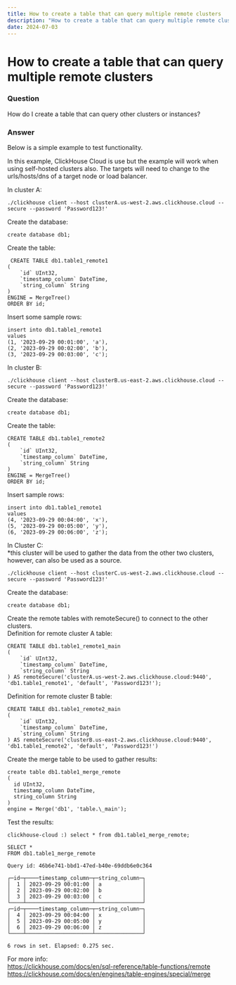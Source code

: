 ```yaml
---
title: How to create a table that can query multiple remote clusters
description: "How to create a table that can query multiple remote clusters"
date: 2024-07-03
---
```


# How to create a table that can query multiple remote clusters

### Question
How do I create a table that can query other clusters or instances?

<!-- truncate -->

### Answer
Below is a simple example to test functionality.  

In this example, ClickHouse Cloud is use but the example will work when using self-hosted clusters also. 
The targets will need to change to the urls/hosts/dns of a target node or load balancer.

In cluster A:
```
./clickhouse client --host clusterA.us-west-2.aws.clickhouse.cloud --secure --password 'Password123!'
```

Create the database:
```
create database db1;
```

Create the table:
```
 CREATE TABLE db1.table1_remote1
(
    `id` UInt32,
    `timestamp_column` DateTime,
    `string_column` String
)
ENGINE = MergeTree()
ORDER BY id;
```

Insert some sample rows:
```
insert into db1.table1_remote1
values
(1, '2023-09-29 00:01:00', 'a'),
(2, '2023-09-29 00:02:00', 'b'),
(3, '2023-09-29 00:03:00', 'c');
```

In cluster B:
```
./clickhouse client --host clusterB.us-east-2.aws.clickhouse.cloud --secure --password 'Password123!'
```

Create the database:
```
create database db1;
```

Create the table:
```
CREATE TABLE db1.table1_remote2
(
    `id` UInt32,
    `timestamp_column` DateTime,
    `string_column` String
)
ENGINE = MergeTree()
ORDER BY id;
```

Insert sample rows:
```
insert into db1.table1_remote1
values
(4, '2023-09-29 00:04:00', 'x'),
(5, '2023-09-29 00:05:00', 'y'),
(6, '2023-09-29 00:06:00', 'z');
```

In Cluster C:  
*this cluster will be used to gather the data from the other two clusters, however, can also be used as a source.
```
./clickhouse client --host clusterC.us-west-2.aws.clickhouse.cloud --secure --password 'Password123!'
```

Create the database:
```
create database db1;
```

Create the remote tables with remoteSecure() to connect to the other clusters.  
Definition for remote cluster A table:
```
CREATE TABLE db1.table1_remote1_main
(
    `id` UInt32,
    `timestamp_column` DateTime,
    `string_column` String
) AS remoteSecure('clusterA.us-west-2.aws.clickhouse.cloud:9440', 'db1.table1_remote1', 'default', 'Password123!');
```

Definition for remote cluster B table:
```
CREATE TABLE db1.table1_remote2_main
(
    `id` UInt32,
    `timestamp_column` DateTime,
    `string_column` String
) AS remoteSecure('clusterB.us-east-2.aws.clickhouse.cloud:9440', 'db1.table1_remote2', 'default', 'Password123!')
```

Create the merge table to be used to gather results:
```
create table db1.table1_merge_remote
(
  id UInt32,
  timestamp_column DateTime,
  string_column String
)
engine = Merge('db1', 'table.\_main');
```

Test the results:
```
clickhouse-cloud :) select * from db1.table1_merge_remote;

SELECT *
FROM db1.table1_merge_remote

Query id: 46b6e741-bbd1-47ed-b40e-69ddb6e0c364

┌─id─┬────timestamp_column─┬─string_column─┐
│  1 │ 2023-09-29 00:01:00 │ a             │
│  2 │ 2023-09-29 00:02:00 │ b             │
│  3 │ 2023-09-29 00:03:00 │ c             │
└────┴─────────────────────┴───────────────┘
┌─id─┬────timestamp_column─┬─string_column─┐
│  4 │ 2023-09-29 00:04:00 │ x             │
│  5 │ 2023-09-29 00:05:00 │ y             │
│  6 │ 2023-09-29 00:06:00 │ z             │
└────┴─────────────────────┴───────────────┘

6 rows in set. Elapsed: 0.275 sec. 
```

For more info:  
https://clickhouse.com/docs/en/sql-reference/table-functions/remote  
https://clickhouse.com/docs/en/engines/table-engines/special/merge  